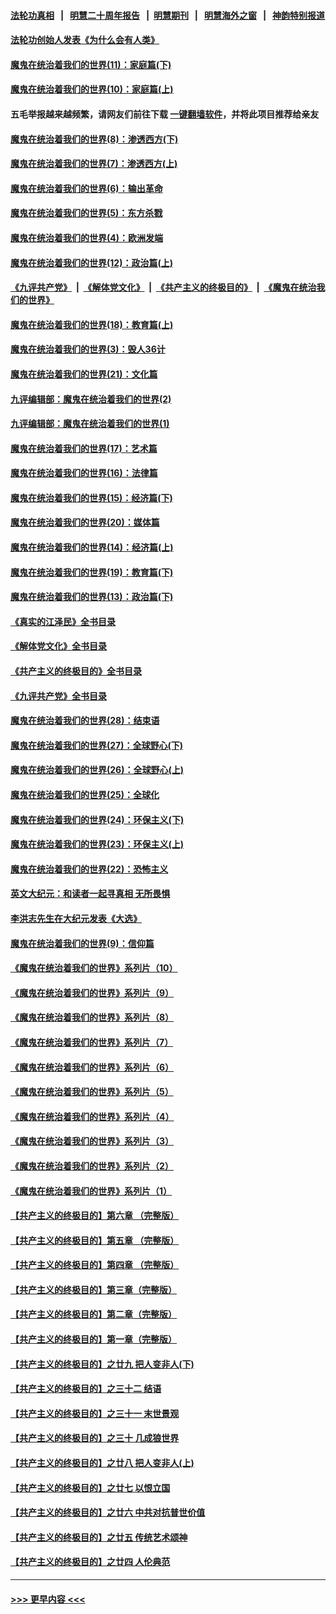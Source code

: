 #### [法轮功真相](https://github.com/gfw-breaker/truth/blob/master/README.md?t=0) &nbsp;&nbsp;|&nbsp;&nbsp; [明慧二十周年报告](https://github.com/gfw-breaker/mh-reports/blob/master/README.md?t=0) &nbsp;&nbsp;|&nbsp;&nbsp;[明慧期刊](https://github.com/gfw-breaker/mh-qikan) &nbsp;&nbsp;|&nbsp;&nbsp; [明慧海外之窗](https://github.com/gfw-breaker/mh-news/blob/master/README.md?t=0) &nbsp;&nbsp;|&nbsp;&nbsp; [神韵特别报道](https://github.com/gfw-breaker/mh-news/blob/master/shenyun.md?t=0)
#### [法轮功创始人发表《为什么会有人类》](../pages/nsc422/n13912117.md?t=03282143) 
#### [魔鬼在统治着我们的世界(11)：家庭篇(下)](../pages/nsc422/n10440961.md?t=03282143) 
#### [魔鬼在统治着我们的世界(10)：家庭篇(上)](../pages/nsc422/n10435448.md?t=03282143) 
#### 五毛举报越来越频繁，请网友们前往下载 [一键翻墙软件](https://github.com/gfw-breaker/ssr-accounts)，并将此项目推荐给亲友
#### [魔鬼在统治着我们的世界(8)：渗透西方(下)](../pages/nsc422/n10429603.md?t=03282143) 
#### [魔鬼在统治着我们的世界(7)：渗透西方(上)](../pages/nsc422/n10426013.md?t=03282143) 
#### [魔鬼在统治着我们的世界(6)：输出革命](../pages/nsc422/n10421536.md?t=03282143) 
#### [魔鬼在统治着我们的世界(5)：东方杀戮](../pages/nsc422/n10417707.md?t=03282143) 
#### [魔鬼在统治着我们的世界(4)：欧洲发端](../pages/nsc422/n10414890.md?t=03282143) 
#### [魔鬼在统治着我们的世界(12)：政治篇(上)](../pages/nsc422/n10444576.md?t=03282143) 
#### [《九评共产党》](https://github.com/begood0513/9ping.md/blob/master/README.md) &nbsp;|&nbsp; [《解体党文化》](../../../../jtdwh.md/blob/master/README.md)  &nbsp;|&nbsp; [《共产主义的终极目的》](../../../../gczydzjmd.md/blob/master/README.md) &nbsp;|&nbsp; [《魔鬼在统治我们的世界》](../../../../mgztzwmdsj.md/blob/master/README.md) 
#### [魔鬼在统治着我们的世界(18)：教育篇(上)](../pages/nsc422/n10526970.md?t=03282143) 
#### [魔鬼在统治着我们的世界(3)：毁人36计](../pages/nsc422/n10411583.md?t=03282143) 
#### [魔鬼在统治着我们的世界(21)：文化篇](../pages/nsc422/n10597706.md?t=03282143) 
#### [九评编辑部：魔鬼在统治着我们的世界(2)](../pages/nsc422/n10410036.md?t=03282143) 
#### [九评编辑部：魔鬼在统治着我们的世界(1)](../pages/nsc422/n10406825.md?t=03282143) 
#### [魔鬼在统治着我们的世界(17)：艺术篇](../pages/nsc422/n10499093.md?t=03282143) 
#### [魔鬼在统治着我们的世界(16)：法律篇](../pages/nsc422/n10485969.md?t=03282143) 
#### [魔鬼在统治着我们的世界(15)：经济篇(下)](../pages/nsc422/n10469975.md?t=03282143) 
#### [魔鬼在统治着我们的世界(20)：媒体篇](../pages/nsc422/n10586579.md?t=03282143) 
#### [魔鬼在统治着我们的世界(14)：经济篇(上)](../pages/nsc422/n10457370.md?t=03282143) 
#### [魔鬼在统治着我们的世界(19)：教育篇(下)](../pages/nsc422/n10564808.md?t=03282143) 
#### [魔鬼在统治着我们的世界(13)：政治篇(下)](../pages/nsc422/n10448270.md?t=03282143) 
#### [《真实的江泽民》全书目录](../pages/nsc422/n13721399.md?t=03282143) 
#### [《解体党文化》全书目录](../pages/nsc422/n13721157.md?t=03282143) 
#### [《共产主义的终极目的》全书目录](../pages/nsc422/n13721048.md?t=03282143) 
#### [《九评共产党》全书目录](../pages/nsc422/n13708085.md?t=03282143) 
#### [魔鬼在统治着我们的世界(28)：结束语](../pages/nsc422/n10936246.md?t=03282143) 
#### [魔鬼在统治着我们的世界(27)：全球野心(下)](../pages/nsc422/n10928319.md?t=03282143) 
#### [魔鬼在统治着我们的世界(26)：全球野心(上)](../pages/nsc422/n10900318.md?t=03282143) 
#### [魔鬼在统治着我们的世界(25)：全球化](../pages/nsc422/n10788205.md?t=03282143) 
#### [魔鬼在统治着我们的世界(24)：环保主义(下)](../pages/nsc422/n10695307.md?t=03282143) 
#### [魔鬼在统治着我们的世界(23)：环保主义(上)](../pages/nsc422/n10688613.md?t=03282143) 
#### [魔鬼在统治着我们的世界(22)：恐怖主义](../pages/nsc422/n10614727.md?t=03282143) 
#### [英文大纪元：和读者一起寻真相 无所畏惧](../pages/nsc422/n12542027.md?t=03282143) 
#### [李洪志先生在大纪元发表《大选》](../pages/nsc422/n12534746.md?t=03282143) 
#### [魔鬼在统治着我们的世界(9)：信仰篇](../pages/nsc422/n10432159.md?t=03282143) 
#### [《魔鬼在统治着我们的世界》系列片（10）](../pages/nsc422/n12292670.md?t=03282143) 
#### [《魔鬼在统治着我们的世界》系列片（9）](../pages/nsc422/n12290859.md?t=03282143) 
#### [《魔鬼在统治着我们的世界》系列片（8）](../pages/nsc422/n12287445.md?t=03282143) 
#### [《魔鬼在统治着我们的世界》系列片（7）](../pages/nsc422/n12283425.md?t=03282143) 
#### [《魔鬼在统治着我们的世界》系列片（6）](../pages/nsc422/n12282314.md?t=03282143) 
#### [《魔鬼在统治着我们的世界》系列片（5）](../pages/nsc422/n12281419.md?t=03282143) 
#### [《魔鬼在统治着我们的世界》系列片（4）](../pages/nsc422/n12274024.md?t=03282143) 
#### [《魔鬼在统治着我们的世界》系列片（3）](../pages/nsc422/n12271322.md?t=03282143) 
#### [《魔鬼在统治着我们的世界》系列片（2）](../pages/nsc422/n12269049.md?t=03282143) 
#### [《魔鬼在统治着我们的世界》系列片（1）](../pages/nsc422/n12267575.md?t=03282143) 
#### [【共产主义的终极目的】第六章 （完整版）](../pages/nsc422/n11428913.md?t=03282143) 
#### [【共产主义的终极目的】第五章 （完整版）](../pages/nsc422/n11428912.md?t=03282143) 
#### [【共产主义的终极目的】第四章 （完整版）](../pages/nsc422/n11428907.md?t=03282143) 
#### [【共产主义的终极目的】第三章（完整版）](../pages/nsc422/n11428848.md?t=03282143) 
#### [【共产主义的终极目的】第二章（完整版）](../pages/nsc422/n11428831.md?t=03282143) 
#### [【共产主义的终极目的】第一章（完整版）](../pages/nsc422/n11417651.md?t=03282143) 
#### [【共产主义的终极目的】之廿九 把人变非人(下)](../pages/nsc422/n11344140.md?t=03282143) 
#### [【共产主义的终极目的】之三十二 结语](../pages/nsc422/n11360535.md?t=03282143) 
#### [【共产主义的终极目的】之三十一 末世景观](../pages/nsc422/n11351129.md?t=03282143) 
#### [【共产主义的终极目的】之三十 几成狼世界](../pages/nsc422/n11348280.md?t=03282143) 
#### [【共产主义的终极目的】之廿八 把人变非人(上)](../pages/nsc422/n11340492.md?t=03282143) 
#### [【共产主义的终极目的】之廿七 以恨立国](../pages/nsc422/n11336944.md?t=03282143) 
#### [【共产主义的终极目的】之廿六 中共对抗普世价值](../pages/nsc422/n11324785.md?t=03282143) 
#### [【共产主义的终极目的】之廿五 传统艺术颂神](../pages/nsc422/n11296396.md?t=03282143) 
#### [【共产主义的终极目的】之廿四 人伦典范](../pages/nsc422/n11296397.md?t=03282143) 

----
#### [ >>> 更早内容 <<< ](../indexes/nsc422-earlier.md)
